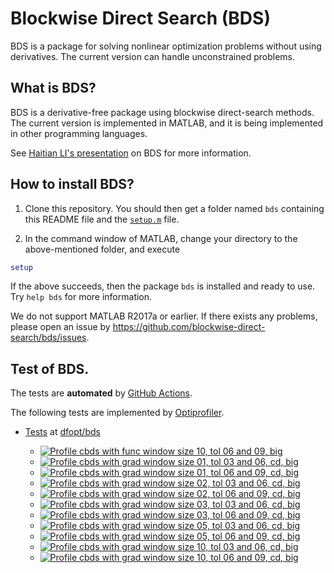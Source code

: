 # Blockwise Direct Search (BDS)

BDS is a package for solving nonlinear optimization problems without using derivatives. The current version can handle unconstrained problems. 

## What is BDS?

BDS is a derivative-free package using blockwise direct-search methods. The current version is implemented in MATLAB, and it is being implemented in other programming languages.

See [Haitian LI's presentation](https://lht97.github.io/documents/DFOS2024.pdf) on BDS for more information.

## How to install BDS?

1. Clone this repository. You should then get a folder named `bds` containing this README file and the
[`setup.m`](https://github.com/blockwise-direct-search/bds/blob/main/setup.m) file.

2. In the command window of MATLAB, change your directory to the above-mentioned folder, and execute

```matlab
setup
```

If the above succeeds, then the package `bds` is installed and ready to use. Try `help bds` for more information.

We do not support MATLAB R2017a or earlier. If there exists any problems, please open an issue by
https://github.com/blockwise-direct-search/bds/issues.

## Test of BDS.
The tests are **automated** by [GitHub Actions](https://docs.github.com/en/actions).

The following tests are implemented by [Optiprofiler](https://github.com/optiprofiler/optiprofiler).
  
- [Tests](https://github.com/dfopt/bds/actions) at [dfopt/bds](https://github.com/dfopt/bds)

    - [![Profile cbds with func window size 10, tol 06 and 09, big](https://github.com/dfopt/bds/actions/workflows/profile_cbds_func_window_size_10_tol_06_09_big.yml/badge.svg)](https://github.com/dfopt/bds/actions/workflows/profile_cbds_func_window_size_10_tol_06_09_big.yml)
    - [![Profile cbds with grad window size 01, tol 03 and 06, cd, big](https://github.com/dfopt/bds/actions/workflows/profile_cbds_grad_window_size_01_tol_03_06_cd_big.yml/badge.svg)](https://github.com/dfopt/bds/actions/workflows/profile_cbds_grad_window_size_01_tol_03_06_cd_big.yml)
    - [![Profile cbds with grad window size 01, tol 06 and 09, cd, big](https://github.com/dfopt/bds/actions/workflows/profile_cbds_grad_window_size_01_tol_06_09_cd_big.yml/badge.svg)](https://github.com/dfopt/bds/actions/workflows/profile_cbds_grad_window_size_01_tol_06_09_cd_big.yml)
    - [![Profile cbds with grad window size 02, tol 03 and 06, cd, big](https://github.com/dfopt/bds/actions/workflows/profile_cbds_grad_window_size_02_tol_03_06_cd_big.yml/badge.svg)](https://github.com/dfopt/bds/actions/workflows/profile_cbds_grad_window_size_02_tol_03_06_cd_big.yml)
    - [![Profile cbds with grad window size 02, tol 06 and 09, cd, big](https://github.com/dfopt/bds/actions/workflows/profile_cbds_grad_window_size_02_tol_06_09_cd_big.yml/badge.svg)](https://github.com/dfopt/bds/actions/workflows/profile_cbds_grad_window_size_02_tol_06_09_cd_big.yml)
    - [![Profile cbds with grad window size 03, tol 03 and 06, cd, big](https://github.com/dfopt/bds/actions/workflows/profile_cbds_grad_window_size_03_tol_03_06_cd_big.yml/badge.svg)](https://github.com/dfopt/bds/actions/workflows/profile_cbds_grad_window_size_03_tol_03_06_cd_big.yml)
    - [![Profile cbds with grad window size 03, tol 06 and 09, cd, big](https://github.com/dfopt/bds/actions/workflows/profile_cbds_grad_window_size_03_tol_06_09_cd_big.yml/badge.svg)](https://github.com/dfopt/bds/actions/workflows/profile_cbds_grad_window_size_03_tol_06_09_cd_big.yml)
    - [![Profile cbds with grad window size 05, tol 03 and 06, cd, big](https://github.com/dfopt/bds/actions/workflows/profile_cbds_grad_window_size_05_tol_03_06_cd_big.yml/badge.svg)](https://github.com/dfopt/bds/actions/workflows/profile_cbds_grad_window_size_05_tol_03_06_cd_big.yml)
    - [![Profile cbds with grad window size 05, tol 06 and 09, cd, big](https://github.com/dfopt/bds/actions/workflows/profile_cbds_grad_window_size_05_tol_06_09_cd_big.yml/badge.svg)](https://github.com/dfopt/bds/actions/workflows/profile_cbds_grad_window_size_05_tol_06_09_cd_big.yml)
    - [![Profile cbds with grad window size 10, tol 03 and 06, cd, big](https://github.com/dfopt/bds/actions/workflows/profile_cbds_grad_window_size_10_tol_03_06_cd_big.yml/badge.svg)](https://github.com/dfopt/bds/actions/workflows/profile_cbds_grad_window_size_10_tol_03_06_cd_big.yml)
    - [![Profile cbds with grad window size 10, tol 06 and 09, cd, big](https://github.com/dfopt/bds/actions/workflows/profile_cbds_grad_window_size_10_tol_06_09_cd_big.yml/badge.svg)](https://github.com/dfopt/bds/actions/workflows/profile_cbds_grad_window_size_10_tol_06_09_cd_big.yml)